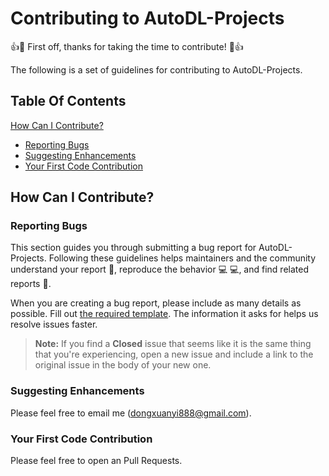# Contributing to AutoDL-Projects

:+1::tada: First off, thanks for taking the time to contribute! :tada::+1:

The following is a set of guidelines for contributing to AutoDL-Projects.

## Table Of Contents

[How Can I Contribute?](#how-can-i-contribute)
  * [Reporting Bugs](#reporting-bugs)
  * [Suggesting Enhancements](#suggesting-enhancements)
  * [Your First Code Contribution](#your-first-code-contribution)

## How Can I Contribute?

### Reporting Bugs

This section guides you through submitting a bug report for AutoDL-Projects.
Following these guidelines helps maintainers and the community understand your report :pencil:, reproduce the behavior :computer: :computer:, and find related reports :mag_right:.

When you are creating a bug report, please include as many details as possible.
Fill out [the required template](https://github.com/D-X-Y/AutoDL-Projects/blob/main/.github/ISSUE_TEMPLATE/bug-report.md). The information it asks for helps us resolve issues faster.

> **Note:** If you find a **Closed** issue that seems like it is the same thing that you're experiencing, open a new issue and include a link to the original issue in the body of your new one.

### Suggesting Enhancements

Please feel free to email me (dongxuanyi888@gmail.com).

### Your First Code Contribution

Please feel free to open an Pull Requests.

